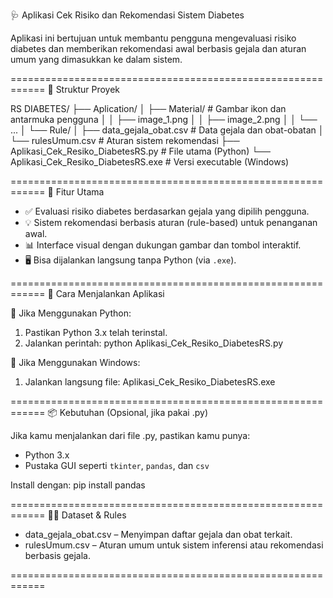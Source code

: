 🩺 Aplikasi Cek Risiko dan Rekomendasi Sistem Diabetes

Aplikasi ini bertujuan untuk membantu pengguna mengevaluasi risiko diabetes dan memberikan rekomendasi awal berbasis gejala dan aturan umum yang dimasukkan ke dalam sistem.

============================================================
📁 Struktur Proyek

RS DIABETES/
├── Aplication/
│   ├── Material/            # Gambar ikon dan antarmuka pengguna
│   │   ├── image_1.png
│   │   ├── image_2.png
│   │   └── ...
│   └── Rule/
│       ├── data_gejala_obat.csv     # Data gejala dan obat-obatan
│       └── rulesUmum.csv            # Aturan sistem rekomendasi
├── Aplikasi_Cek_Resiko_DiabetesRS.py   # File utama (Python)
└── Aplikasi_Cek_Resiko_DiabetesRS.exe  # Versi executable (Windows)

============================================================
🚀 Fitur Utama

- ✅ Evaluasi risiko diabetes berdasarkan gejala yang dipilih pengguna.
- 💡 Sistem rekomendasi berbasis aturan (rule-based) untuk penanganan awal.
- 📊 Interface visual dengan dukungan gambar dan tombol interaktif.
- 🖥️ Bisa dijalankan langsung tanpa Python (via `.exe`).

============================================================
🧪 Cara Menjalankan Aplikasi

🔹 Jika Menggunakan Python:
1. Pastikan Python 3.x telah terinstal.
2. Jalankan perintah:
   python Aplikasi_Cek_Resiko_DiabetesRS.py

🔹 Jika Menggunakan Windows:
1. Jalankan langsung file:
   Aplikasi_Cek_Resiko_DiabetesRS.exe

============================================================
📦 Kebutuhan (Opsional, jika pakai .py)

Jika kamu menjalankan dari file .py, pastikan kamu punya:
- Python 3.x
- Pustaka GUI seperti `tkinter`, `pandas`, dan `csv`

Install dengan:
pip install pandas

============================================================
👨‍⚕️ Dataset & Rules

- data_gejala_obat.csv – Menyimpan daftar gejala dan obat terkait.
- rulesUmum.csv – Aturan umum untuk sistem inferensi atau rekomendasi berbasis gejala.

============================================================
